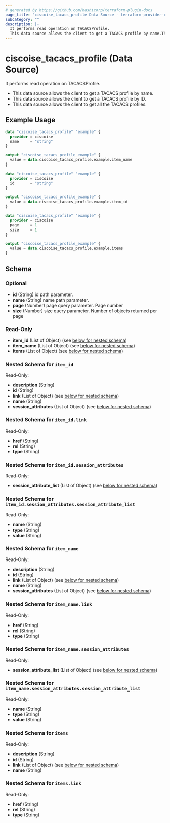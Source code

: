 ```yaml
---
# generated by https://github.com/hashicorp/terraform-plugin-docs
page_title: "ciscoise_tacacs_profile Data Source - terraform-provider-ciscoise"
subcategory: ""
description: |-
  It performs read operation on TACACSProfile.
  This data source allows the client to get a TACACS profile by name.This data source allows the client to get a TACACS profile by ID.This data source allows the client to get all the TACACS profiles.
---
```


# ciscoise_tacacs_profile (Data Source)

It performs read operation on TACACSProfile.

- This data source allows the client to get a TACACS profile by name.
- This data source allows the client to get a TACACS profile by ID.
- This data source allows the client to get all the TACACS profiles.

## Example Usage

```terraform
data "ciscoise_tacacs_profile" "example" {
  provider = ciscoise
  name     = "string"
}

output "ciscoise_tacacs_profile_example" {
  value = data.ciscoise_tacacs_profile.example.item_name
}

data "ciscoise_tacacs_profile" "example" {
  provider = ciscoise
  id       = "string"
}

output "ciscoise_tacacs_profile_example" {
  value = data.ciscoise_tacacs_profile.example.item_id
}

data "ciscoise_tacacs_profile" "example" {
  provider = ciscoise
  page     = 1
  size     = 1
}

output "ciscoise_tacacs_profile_example" {
  value = data.ciscoise_tacacs_profile.example.items
}
```

<!-- schema generated by tfplugindocs -->
## Schema

### Optional

- **id** (String) id path parameter.
- **name** (String) name path parameter.
- **page** (Number) page query parameter. Page number
- **size** (Number) size query parameter. Number of objects returned per page

### Read-Only

- **item_id** (List of Object) (see [below for nested schema](#nestedatt--item_id))
- **item_name** (List of Object) (see [below for nested schema](#nestedatt--item_name))
- **items** (List of Object) (see [below for nested schema](#nestedatt--items))

<a id="nestedatt--item_id"></a>
### Nested Schema for `item_id`

Read-Only:

- **description** (String)
- **id** (String)
- **link** (List of Object) (see [below for nested schema](#nestedobjatt--item_id--link))
- **name** (String)
- **session_attributes** (List of Object) (see [below for nested schema](#nestedobjatt--item_id--session_attributes))

<a id="nestedobjatt--item_id--link"></a>
### Nested Schema for `item_id.link`

Read-Only:

- **href** (String)
- **rel** (String)
- **type** (String)


<a id="nestedobjatt--item_id--session_attributes"></a>
### Nested Schema for `item_id.session_attributes`

Read-Only:

- **session_attribute_list** (List of Object) (see [below for nested schema](#nestedobjatt--item_id--session_attributes--session_attribute_list))

<a id="nestedobjatt--item_id--session_attributes--session_attribute_list"></a>
### Nested Schema for `item_id.session_attributes.session_attribute_list`

Read-Only:

- **name** (String)
- **type** (String)
- **value** (String)




<a id="nestedatt--item_name"></a>
### Nested Schema for `item_name`

Read-Only:

- **description** (String)
- **id** (String)
- **link** (List of Object) (see [below for nested schema](#nestedobjatt--item_name--link))
- **name** (String)
- **session_attributes** (List of Object) (see [below for nested schema](#nestedobjatt--item_name--session_attributes))

<a id="nestedobjatt--item_name--link"></a>
### Nested Schema for `item_name.link`

Read-Only:

- **href** (String)
- **rel** (String)
- **type** (String)


<a id="nestedobjatt--item_name--session_attributes"></a>
### Nested Schema for `item_name.session_attributes`

Read-Only:

- **session_attribute_list** (List of Object) (see [below for nested schema](#nestedobjatt--item_name--session_attributes--session_attribute_list))

<a id="nestedobjatt--item_name--session_attributes--session_attribute_list"></a>
### Nested Schema for `item_name.session_attributes.session_attribute_list`

Read-Only:

- **name** (String)
- **type** (String)
- **value** (String)




<a id="nestedatt--items"></a>
### Nested Schema for `items`

Read-Only:

- **description** (String)
- **id** (String)
- **link** (List of Object) (see [below for nested schema](#nestedobjatt--items--link))
- **name** (String)

<a id="nestedobjatt--items--link"></a>
### Nested Schema for `items.link`

Read-Only:

- **href** (String)
- **rel** (String)
- **type** (String)


